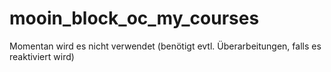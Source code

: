 # mooin_block_oc_my_courses

Momentan wird es nicht verwendet (benötigt evtl. Überarbeitungen, falls es reaktiviert wird)
